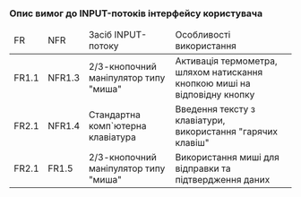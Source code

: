### Опис вимог до INPUT-потоків інтерфейсу користувача

<table>
  <thead>
    <tr>
      <td>FR</td>
      <td>NFR</td>
      <td>Засіб INPUT-потоку</td>
      <td>Особливості використання</td>
    </tr>
  </thead>
  
  <tr>
      <td>FR1.1</td>
      <td>NFR1.3</td>
      <td>2/3-кнопочний маніпулятор типу "миша"</td>
      <td>Активація термометра, шляхом натискання кнопкою миші на відповідну кнопку</td>
  <tr>
  
  <tr>
      <td>FR2.1</td>
      <td>NFR1.4</td>
      <td>Cтандартна комп`ютерна клавіатура</td>
      <td>Введення тексту з клавіатури, використання "гарячих клавіш"</td>
  <tr>
    
  <tr>
      <td>FR2.1</td>
      <td>FR1.5</td>
      <td>2/3-кнопочний маніпулятор типу "миша"</td>
      <td>Використання миші для відправки та підтвердження даних</td>
  <tr>
    
  
